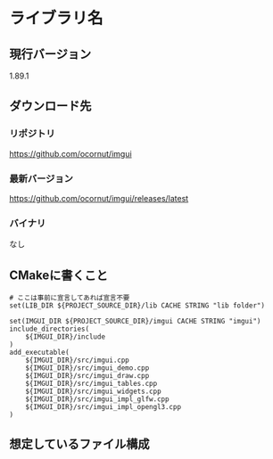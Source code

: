 # ライブラリ名
## 現行バージョン
1.89.1

## ダウンロード先
### リポジトリ
https://github.com/ocornut/imgui

### 最新バージョン
https://github.com/ocornut/imgui/releases/latest

### バイナリ
なし

## CMakeに書くこと
```
# ここは事前に宣言してあれば宣言不要
set(LIB_DIR ${PROJECT_SOURCE_DIR}/lib CACHE STRING "lib folder")

set(IMGUI_DIR ${PROJECT_SOURCE_DIR}/imgui CACHE STRING "imgui")
include_directories(
    ${IMGUI_DIR}/include
)
add_executable(
    ${IMGUI_DIR}/src/imgui.cpp
    ${IMGUI_DIR}/src/imgui_demo.cpp
    ${IMGUI_DIR}/src/imgui_draw.cpp
    ${IMGUI_DIR}/src/imgui_tables.cpp
    ${IMGUI_DIR}/src/imgui_widgets.cpp
    ${IMGUI_DIR}/src/imgui_impl_glfw.cpp
    ${IMGUI_DIR}/src/imgui_impl_opengl3.cpp
)
```


## 想定しているファイル構成
